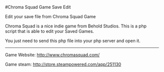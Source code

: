 #Chroma Squad Game Save Edit

Edit your save file from Chroma Squad Game

Chroma Squad is a nice indie game from Behold Studios.
This is a php script that is able to edit your Saved Games.

You just need to send this php file into your php server and open it.


---

Game Website: http://www.chromasquad.com/

Game steam: http://store.steampowered.com/app/251130
